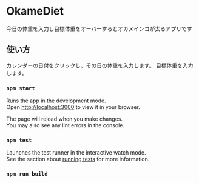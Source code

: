 # OkameDiet

今日の体重を入力し目標体重をオーバーするとオカメインコが太るアプリです

## 使い方

カレンダーの日付をクリックし、その日の体重を入力します。
目標体重を入力します。

### `npm start`

Runs the app in the development mode.\
Open [http://localhost:3000](http://localhost:3000) to view it in your browser.

The page will reload when you make changes.\
You may also see any lint errors in the console.

### `npm test`

Launches the test runner in the interactive watch mode.\
See the section about [running tests](https://facebook.github.io/create-react-app/docs/running-tests) for more information.

### `npm run build`

